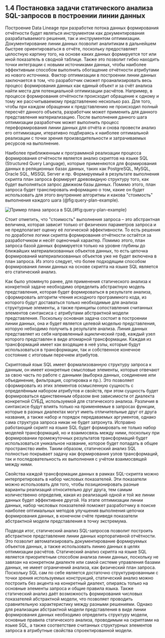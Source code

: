 ## 1.4 Постановка задачи статического анализа SQL-запросов в построении линии данных

Построение Data Lineage при разработке потока данных формирования отчётности
будет являться инструментом как документирования разрабатываемого решения, так и
инструментом оптимизации. Документирование линии данных позволит аналитикам в дальнейшем 
быстрее ориентироваться в отчёте, поскольку предоставляет целостную картину того, 
на основе каких данных формируется тот или иной показатель в сводной таблице. 
Также это позволит гибко находить точки интеграции с новыми источниками 
данных, чтобы наиболее эффективным способом выполнить обогащение отчётности
атрибутами из нового источника. Фактор оптимизации в построении линии данных 
заключается в том, что разработчик сможет проанализировать весь процесс
формирования данных как единый объект и за счёт анализа найти места для 
потенциальной оптимизации расчётов. Например, в процессе формирования отчётности
происходит обращение к одному и тому же рассчитываемому представлению несколько
раз. Для того, чтобы при каждом обращении к представлению не происходил
полный пересчёт данного объекта, разработчик может применить 
для данного представления материализацию. После выполнения данного шага 
оптимизации разработчик может выполнить процесс переформирования линии 
данных для отчёта и снова провести анализ его оптимизации,
итеративно подбираясь к наиболее оптимальной реализации с точки зрения
производительности и затрачиваемых ресурсов на выполнение.

Наиболее приближенным к программной реализации процесса формирования
отчётности является анализ скриптов на языке SQL (Structured Query Language),
которые применяются для формирования данных в реляционных базах данных, таких 
как PostgreSQL, MySQL, Oracle SQL, MSSQL Server и пр. Формируемый в результате 
выполнения скрипта план запроса формирует древовидную структуру того, как будет 
выполняться запрос движком базы данных. Помимо этого, план запроса будет
транслировать информацию о том, какие он будет использовать для этого 
внутренние алгоритмы и какова "стоимость" выполнения каждого шага (@fig:query-plan-example). 

<!-- ! Рисунок примера плана запроса -->
![Пример плана запроса в SQL](static/query-plan-example.png){#fig:query-plan-example}

Стоит отметить, что "стоимость" выполнения запроса – это абстрактная величина, которая зависит только
от физичеких параметров запроса и не предполагает оценку её логической
эффективности. То есть решения по доработке логики скрипта формирования отчётности 
остаётся за разработчиком и несёт оценочный характер. Помимо этого, план запроса 
базой данных формируется только на уровне глубины до ближайших материализованных объектов данных,
то есть цепочка формирований материализованных объектов уже не будет включена в план
запроса. Из этого следует, что более подходящим способом формирования линии данных
на основе скрипта на языке SQL является его статический анализ.

Как было упомянуто ранее, для применения статического анализа к конкретной задаче необходимо 
определить абстрактную модель представления, которая будет формироваться в результате анализа, 
сформировать алгоритм чтения исходного программного кода, из которого будут доставаться только 
необходимые для анализа структурные элементы, а также принципы сопоставления считанных 
элементов синтаксиса с атрибутами абстрактной модели представления. Поскольку основная задача
состоит в построении линии данных, она и будет является целевой моделью представления,
которую небходимо получить в результате анализа. Линия данных представляет из себя 
направленный ациклический граф, каждый узел которого представлен в виде атомарной
трансформации. Каждая из трансформаций имеет как входящие в неё узлы, которые будут
использоваться в трансформации, так и собственное конечное состояние с итоговым перечнем атрибутов.

Скриптовый язык SQL имеет формализованную структуру запроса к данным, он имеет конкретные смысловые элементы,
которые отвечают за свою часть по работе с данными (выборка данных, соединение или объединение,
фильтрация, сортировка и пр.). Это позволяет сформировать из этих элементов осмысленную сущность
с определённым набором атрибутов и свойств, при этом сущность будет формироваться 
единственным образом вне зависимости от диалекта конкретной СУБД, используемой для статического анализа.
Различия в синтаксисе будут влиять только на применяемые в запросах функции, которые в разных
диалектах могут иметь отличительные друг от друга названия, а также набор и порядок 
передаваемых аргументов, однако сама структура запроса никак не будет затронута.
Исправно работающий скрипт на языке SQL будет формировать не только набор 
моделей трансформаций, но и взаимосвязь между ними, поскольку при формировании
промежуточных результатов трансформаций будет использоваться уникальное название,
которое будет попадать в общее пространство имён. Таким образом, статический
анализ SQL полностью покрывает задачу как формирования узлов трансформаций, так и
последовательность их выполнения с учётом взаимосвящей между ними.

Свойства каждой трансформации данных в рамках SQL-скрипта можно интерпретировать
в набор числовых показателей. Эти показатели можно использовать для того, чтобы
позиционировать разные варианты реализаций относительно друг друга, тем самым
количественно определив, какая из реализаций одной и той же линии данных будет
эффективнее другой. На этапе оптимизации линии данных, набор числовых показателей 
поможет разработчику в поиске наиболее оптимальных методов улучшения выполнения
цепочки формирования данных, в конечном счёте приведя показатели абстрактной модели
представления в точку экстремума.

Подводя итог, статический анализ SQL-запросов позволит построить абстрактное представление
линии данных корпоративной отчётности. Это позволит автоматизировать документирование 
формируемых объектов данных, а также использовать линию данных в целях оптимизации расчётов.
Статический анализ скрипта на языке SQL является приоритетным способом анализа линии данных,
поскольку не завязан на конкретном диалекте или самой системе управления базами данных, не
имеет ограничений анализа, как физический план запроса. Поскольку SQL сам по себе является 
достаточно структурированным с точки зрения используемых конструкций, статический анализ
можно построить без акцента на конкретный диалект, опираясь только на основные элементы
запроса и общие правила языка. Также статический анализ даёт возможность формирования
числовых показателей абстрактной модели, что позволяет проводить сравнительную характеристику
между разными решениями. Однако для реализации абстрактной модели представления в виде 
линии формирования данных необходимо определить структуру модели, основные правила 
статического анализа, проводимым на скриптами на языке SQL, а также соответствие 
считанных структурных элементов запроса в атрибутные свойства спроектированной модели.